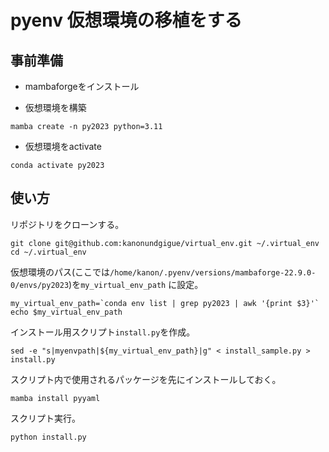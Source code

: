 # pyenv 仮想環境の移植をする

## 事前準備

- mambaforgeをインストール

- 仮想環境を構築

```
mamba create -n py2023 python=3.11
```

- 仮想環境をactivate

```
conda activate py2023
```


## 使い方

リポジトリをクローンする。

```
git clone git@github.com:kanonundgigue/virtual_env.git ~/.virtual_env
cd ~/.virtual_env
```

仮想環境のパス(ここでは`/home/kanon/.pyenv/versions/mambaforge-22.9.0-0/envs/py2023`)を`my_virtual_env_path` に設定。

```
my_virtual_env_path=`conda env list | grep py2023 | awk '{print $3}'`
echo $my_virtual_env_path
```

インストール用スクリプト`install.py`を作成。
```
sed -e "s|myenvpath|${my_virtual_env_path}|g" < install_sample.py > install.py
```

スクリプト内で使用されるパッケージを先にインストールしておく。

```
mamba install pyyaml
```

スクリプト実行。

```
python install.py
```
